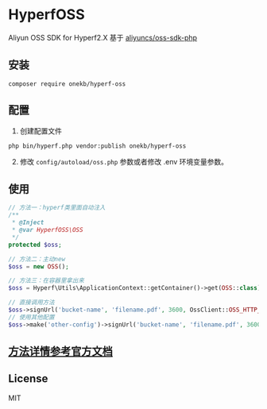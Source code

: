 # HyperfOSS

Aliyun OSS SDK for Hyperf2.X 基于 [aliyuncs/oss-sdk-php](https://github.com/aliyun/aliyun-oss-php-sdk)

## 安装

```shell
composer require onekb/hyperf-oss
```

## 配置

1. 创建配置文件

```shell
php bin/hyperf.php vendor:publish onekb/hyperf-oss
```

2. 修改 `config/autoload/oss.php` 参数或者修改 .env 环境变量参数。

## 使用

```php
// 方法一：hyperf类里面自动注入
/**
 * @Inject
 * @var HyperfOSS\OSS
 */
protected $oss;

// 方法二：主动new
$oss = new OSS();

// 方法三：在容器里拿出来
$oss = Hyperf\Utils\ApplicationContext::getContainer()->get(OSS::class)

// 直接调用方法
$oss->signUrl('bucket-name', 'filename.pdf', 3600, OssClient::OSS_HTTP_PUT);
// 使用其他配置
$oss->make('other-config')->signUrl('bucket-name', 'filename.pdf', 3600, OssClient::OSS_HTTP_PUT);
```

## [方法详情参考官方文档](https://help.aliyun.com/document_detail/32098.html)

## License

MIT